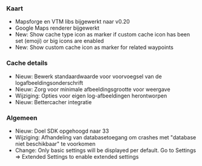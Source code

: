 ### Kaart
- Mapsforge en VTM libs bijgewerkt naar v0.20
- Google Maps renderer bijgewerkt
- New: Show cache type icon as marker if custom cache icon has been set (emoji) or big icons are enabled
- New: Show custom cache icon as marker for related waypoints

### Cache details
- Nieuw: Bewerk standaardwaarde voor voorvoegsel van de logafbeeldingsonderschrift
- Nieuw: Zorg voor minimale afbeeldingsgrootte voor weergave
- Wijziging: Opties voor eigen log-afbeeldingen herontworpen
- Nieuw: Bettercacher integratie

### Algemeen
- Nieuw: Doel SDK opgehoogd naar 33
- Wijziging: Afhandeling van databasetoegang om crashes met "database niet beschikbaar" te voorkomen
- Change: Only basic settings will be displayed per default. Go to Settings => Extended Settings to enable extended settings

